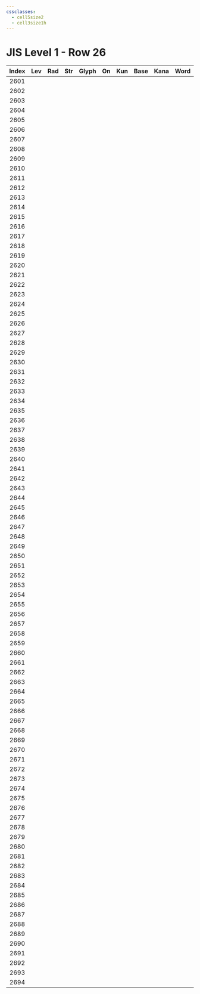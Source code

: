 ```yaml
---
cssclasses:
  - cell5size2
  - cell3size1h
---
```


# JIS Level 1 - Row 26

| Index | Lev | Rad | Str | Glyph | On  | Kun | Base | Kana | Word | Reading |
|:-----:|:---:|:---:|:---:|:-----:|:---:|:---:|:---- |:---- |:---- |:------- |
| 2601  |     |     |     |       |     |     |      |      |      |         |
| 2602  |     |     |     |       |     |     |      |      |      |         |
| 2603  |     |     |     |       |     |     |      |      |      |         |
| 2604  |     |     |     |       |     |     |      |      |      |         |
| 2605  |     |     |     |       |     |     |      |      |      |         |
| 2606  |     |     |     |       |     |     |      |      |      |         |
| 2607  |     |     |     |       |     |     |      |      |      |         |
| 2608  |     |     |     |       |     |     |      |      |      |         |
| 2609  |     |     |     |       |     |     |      |      |      |         |
| 2610  |     |     |     |       |     |     |      |      |      |         |
| 2611  |     |     |     |       |     |     |      |      |      |         |
| 2612  |     |     |     |       |     |     |      |      |      |         |
| 2613  |     |     |     |       |     |     |      |      |      |         |
| 2614  |     |     |     |       |     |     |      |      |      |         |
| 2615  |     |     |     |       |     |     |      |      |      |         |
| 2616  |     |     |     |       |     |     |      |      |      |         |
| 2617  |     |     |     |       |     |     |      |      |      |         |
| 2618  |     |     |     |       |     |     |      |      |      |         |
| 2619  |     |     |     |       |     |     |      |      |      |         |
| 2620  |     |     |     |       |     |     |      |      |      |         |
| 2621  |     |     |     |       |     |     |      |      |      |         |
| 2622  |     |     |     |       |     |     |      |      |      |         |
| 2623  |     |     |     |       |     |     |      |      |      |         |
| 2624  |     |     |     |       |     |     |      |      |      |         |
| 2625  |     |     |     |       |     |     |      |      |      |         |
| 2626  |     |     |     |       |     |     |      |      |      |         |
| 2627  |     |     |     |       |     |     |      |      |      |         |
| 2628  |     |     |     |       |     |     |      |      |      |         |
| 2629  |     |     |     |       |     |     |      |      |      |         |
| 2630  |     |     |     |       |     |     |      |      |      |         |
| 2631  |     |     |     |       |     |     |      |      |      |         |
| 2632  |     |     |     |       |     |     |      |      |      |         |
| 2633  |     |     |     |       |     |     |      |      |      |         |
| 2634  |     |     |     |       |     |     |      |      |      |         |
| 2635  |     |     |     |       |     |     |      |      |      |         |
| 2636  |     |     |     |       |     |     |      |      |      |         |
| 2637  |     |     |     |       |     |     |      |      |      |         |
| 2638  |     |     |     |       |     |     |      |      |      |         |
| 2639  |     |     |     |       |     |     |      |      |      |         |
| 2640  |     |     |     |       |     |     |      |      |      |         |
| 2641  |     |     |     |       |     |     |      |      |      |         |
| 2642  |     |     |     |       |     |     |      |      |      |         |
| 2643  |     |     |     |       |     |     |      |      |      |         |
| 2644  |     |     |     |       |     |     |      |      |      |         |
| 2645  |     |     |     |       |     |     |      |      |      |         |
| 2646  |     |     |     |       |     |     |      |      |      |         |
| 2647  |     |     |     |       |     |     |      |      |      |         |
| 2648  |     |     |     |       |     |     |      |      |      |         |
| 2649  |     |     |     |       |     |     |      |      |      |         |
| 2650  |     |     |     |       |     |     |      |      |      |         |
| 2651  |     |     |     |       |     |     |      |      |      |         |
| 2652  |     |     |     |       |     |     |      |      |      |         |
| 2653  |     |     |     |       |     |     |      |      |      |         |
| 2654  |     |     |     |       |     |     |      |      |      |         |
| 2655  |     |     |     |       |     |     |      |      |      |         |
| 2656  |     |     |     |       |     |     |      |      |      |         |
| 2657  |     |     |     |       |     |     |      |      |      |         |
| 2658  |     |     |     |       |     |     |      |      |      |         |
| 2659  |     |     |     |       |     |     |      |      |      |         |
| 2660  |     |     |     |       |     |     |      |      |      |         |
| 2661  |     |     |     |       |     |     |      |      |      |         |
| 2662  |     |     |     |       |     |     |      |      |      |         |
| 2663  |     |     |     |       |     |     |      |      |      |         |
| 2664  |     |     |     |       |     |     |      |      |      |         |
| 2665  |     |     |     |       |     |     |      |      |      |         |
| 2666  |     |     |     |       |     |     |      |      |      |         |
| 2667  |     |     |     |       |     |     |      |      |      |         |
| 2668  |     |     |     |       |     |     |      |      |      |         |
| 2669  |     |     |     |       |     |     |      |      |      |         |
| 2670  |     |     |     |       |     |     |      |      |      |         |
| 2671  |     |     |     |       |     |     |      |      |      |         |
| 2672  |     |     |     |       |     |     |      |      |      |         |
| 2673  |     |     |     |       |     |     |      |      |      |         |
| 2674  |     |     |     |       |     |     |      |      |      |         |
| 2675  |     |     |     |       |     |     |      |      |      |         |
| 2676  |     |     |     |       |     |     |      |      |      |         |
| 2677  |     |     |     |       |     |     |      |      |      |         |
| 2678  |     |     |     |       |     |     |      |      |      |         |
| 2679  |     |     |     |       |     |     |      |      |      |         |
| 2680  |     |     |     |       |     |     |      |      |      |         |
| 2681  |     |     |     |       |     |     |      |      |      |         |
| 2682  |     |     |     |       |     |     |      |      |      |         |
| 2683  |     |     |     |       |     |     |      |      |      |         |
| 2684  |     |     |     |       |     |     |      |      |      |         |
| 2685  |     |     |     |       |     |     |      |      |      |         |
| 2686  |     |     |     |       |     |     |      |      |      |         |
| 2687  |     |     |     |       |     |     |      |      |      |         |
| 2688  |     |     |     |       |     |     |      |      |      |         |
| 2689  |     |     |     |       |     |     |      |      |      |         |
| 2690  |     |     |     |       |     |     |      |      |      |         |
| 2691  |     |     |     |       |     |     |      |      |      |         |
| 2692  |     |     |     |       |     |     |      |      |      |         |
| 2693  |     |     |     |       |     |     |      |      |      |         |
| 2694  |     |     |     |       |     |     |      |      |      |         |
